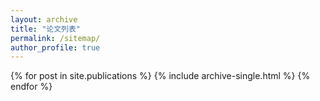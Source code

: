```yaml
---
layout: archive
title: "论文列表"
permalink: /sitemap/
author_profile: true
---
```


{% for post in site.publications %}
  {% include archive-single.html %}
{% endfor %}
